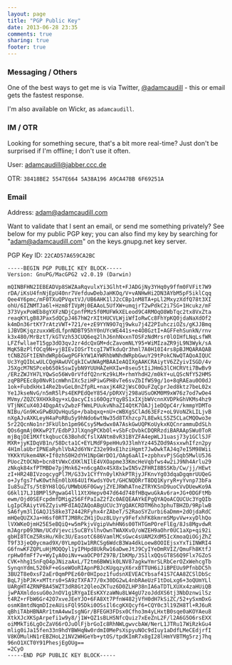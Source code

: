```yaml
---
layout: page
title: "PGP Public Key"
date: 2013-06-28 23:35
comments: true
sharing: true
footer: true
---
```


### Messaging / Others

One of the best ways to get me is via Twitter, [@adamcaudill](https://twitter.com/adamcaudill) - this or email gets the fastest response.

I'm also available on Wickr, as `adamcaudill`.


### IM / OTR

Looking for something secure, that's a bit more real-time? Just don't be surprised if I'm offline; I don't use it often.

User: adamcaudill@jabber.ccc.de 

OTR: `38418BE2 5547E664 5A38A196 A9CA47BB 6F69251A`

### Email

Address: [adam@adamcaudill.com](mailto:adam@adamcaudill.com)

Want to validate that I sent an email, or send me something privately? See below for my public PGP key; you can also find my key by searching for "adam@adamcaudill.com" on the keys.gnupg.net key server.

PGP Key ID: `22CAD57A659CA2BC`

    -----BEGIN PGP PUBLIC KEY BLOCK-----
    Version: GnuPG/MacGPG2 v2.0.19 (Darwin)
    
    mQINBFHN2IEBEADVp8SWZAaRqvulxYi3Glht+FJADGjNy3YHq0y9ffm0FVFit7W9
    rDA/iKsU4fnNjEpU40nr7VefduwDebJaHKOq/V+vANHwHi2DN3AYbM5pF5iklCqq
    Qee4Y6pmc/mF0TXuQPVqxtVJ/UB6AHK1lJ2cCBp1nM8TA+pLl2MxyzXdfQ78t3XI
    ohU/6IZNMTJa6l+Hzm8fIVpMj0EAAoL5UfXW+umqjrT2wPdkC2i7SG+1Hcukz/mF
    373VyxPoWEb8gYXFzNDjCpnfPMz5f0MUFWkXELeod9C4RMOqO8WbTqc2tx8VxZta
    reaqKYLgB8JPaxSdQCpJ467hW2rXItHUCVLWjiWfIoRwCc8FhYpKQ0jdaNaXdOf2
    k4mDn36rtKY7rAtzVWT+721/e+zE9YYN9O7qj9wku7j4Z2PIuhcziOZs/gKJJBmq
    iJBVDKjqzzuxxWEdLfpnNDBT95hY0nUYcWE441s+e4O8GztI+AGFFehSunkN/rnv
    k3x480/MrBztT/kGTVzh53CUQ6eq2lhJ6nhNxxnTOSFzNdMrsr0lOIHfLNqLsfWR
    LFZfwllaeT15gp3dO3qvJzr4dcQxGM+dcZavomNLY95+WiMIzaZR9jL9N3Wyk/sA
    MqK5BzPlfOCq9N+yjBIEvIOSrTtcgI7WTkduQr3hml7A0H10I4rs8pBJMQARAQAB
    tCNBZGFtIENhdWRpbGwgPGFkYW1AYWRhbWNhdWRpbGwuY29tPokCNwQTAQoAIQUC
    Uc3YgQIbLwULCQgHAwUVCgkICwUWAgMBAAIeAQIXgAAKCRAiytV6ZZyivISGD/4v
    J5XgcM7NSPceb650kSswIybN9YUUHAZeHXIw+8seu5tIiJHmG3lCHCRVti7BwBv9
    /ERzZWJYH7LYQwSo56Wv0rVfdfQ2nrKz9kLM+rhmYhdH2/m0kY+uLQScNfY52HMS
    zqPBPEEc8p0NvR1cmWhnIXc5ziHPiwGPH8vTe6svZbIfWS9g/1o+8qRAEau0O0dJ
    1ok+FubdkHx14Re2bvGeL0nZfpRL+naxjK4R2jWsC0OuFZqCprJed8ktz7beL02x
    Ye1JkseNvG/n5mR5lPs4EKPEdQeY854/pDRXVj298aUSuOKM0M9xW76z7od7wOe4
    MVmy/ZQZC9XHXk8qy+xLQacyCIsi60OgzYqyBS1xIXjbWVcnnXVDPkGhVKMs4hz9
    VTjNKCuX40J4DqpAtv2wbzFfWmLPUukvNhaZI4QtK7OAJj1eDQpC4r/kmmpYDMTo
    NIBu/Gn9KxGPwBUQvHquSp+/babqxq+nU+cWBXgSClAd63EFz+oL9VoNZkLILjvB
    nXgAJvAXKLeyH4aPoRBu5y9hNdo6wtNw35d8TXhzcp7L8EwkLS5Z5CLaCMQOwo3e
    5r22QcnNo1nr3FkUlbn1pm96Csy5Mwdwx0A7AskGwUQPKoUykxKQCnrammuDdSLh
    QOs6gmAj0KKwP2T/EdbPJJlXqngPCKbOl+vSbFcDvbkCDQRRzdiBARAApSWu0ToR
    mjBqjDE1MXftkqbucC63BohdCfslXANtm8vR31BYZFA4epWLJ1uasj73y1GClSJF
    MXR+jyKIDqVB1n/58Dcta1C+EYLMdF9peHHu9J3lmhYz445ZOd9AsxxwhIfzn2py
    4H1mlaUbrIPNEaRyhlVbA2d6YNrZ32e99xE1hziHgmt7JwOwkTAJ4q7eI5M98Wii
    YKKkYUkem4NK+If0zhS0H2dYH1NpGWrDO1/OAg6aAlI+zpbhxvPjSGqb5MwlU5J6
    PUocZtOCNb+bcn8tVWxCdXKlNIlE4VXOapme33KmcHeVqbfws4w2iJ9Nh4Arlu29
    zNkqk84xfPTMBDe7pjMnk62+n6cgAOx4SX8x1wIN5vZFHRI8BSSKb/Cw/jj/HEwt
    zI+HR24BIVzogcygPl7M/G33v1CYfYn0ylKhkPTRjyJFKnvYg03dqaDgqmrUUQeG
    o+Jyfgs7fwK0wthEn0lbX64U1fKwdsYOvt/GHCNQORrT8DQ1KyryR+yYvnp73bFa
    Iu85uZTs/5tBYH8lQG/UMWbU6F0GwyjZYEJRWhATneZTRYKSnD9uoCVvDUewKo9A
    G6kl17LJ1BMPl5PgwaG4ll1XtXHepv047d64d748fHBqwuGkAv6ra+JG+0DGFtMb
    ewm/Ojd0SEFcpdmfDMig256FfPaIaZ2fZc0AEQEAAYkEPgQYAQoACQUCUc3YgQIb
    LgIpCRAiytV6ZZyivMFdIAQZAQoABgUCUc3YgQAKCRDTM6ho3phuTBHZD/9RplwB
    SA6fym3lIGAQJ158ke3T2442RFyhx4rZAbeT/S2RaoSYZurbi6aDmm+2dOjdaRdC
    mHQeQUZXJa+H6sf0RTTJM8RcZH1jDuz8LUyry9FefxhFK8kmrmSMpvVw+xyDlhQo
    lVXWKeOjmH25E5eBQiQ+w5mPkjvVgipVwhHN6s00THTGmPOreFlEg/8Js8MgvdwR
    mJAgrp093Nm/UCdVjevci5uCBYslhvOwnTWAXKvO/oWZEH9aOhr0UC1aXp+qi92i
    gbHI8TCmZ5RsHu/K0c3U/EasotC686VamlMCsGwc4sUAM2XdM5IcXmoaQiOGjZhZ
    T9f33jeQ0ycmad9X/0YLmpO1w1RRCSg6WdcB3Wa4dkLoew8OOIEjsxYxTiINWRI4
    G6fnwKFZQPLuHjMOQQyl1yIPHpd8UkRw16aDweJtJ9CyIYeDmRVIZ/QmuFh8KtfJ
    rpHw0fmFf7v+WyIyA0oiNv+waOCP0fZ97B/IbKMp/3S1lxQQsGT8S6Q9Flx7GZoS
    CVK+hhg15nFqO4pJNizaAxL/T2tm6BWWik0LNV87agkwYmrSLRbCerOZxWehcgTb
    SynqnYdmL520kF+eGseWOoRIApnPBJcKUgqzyX6rxBTTUH6iJiBPEUu9PfnbDC5h
    3BU2T8e0xsF2aEr0qmPPEz60r0HIpoz1fudsnXEVEACYbsaf41S7CAA8ZCSlDbSc
    BqL7jbPJK+xMTtrs0+SA9zTXFA77/0x30DG2wL4nbRAeUzF1tDoLxg6+3oQUmYLl
    UARgHT4ZRNPBA45WZT3dR8Gt2QleoZKTuz6D0ZLHP38nIA6aTDTLXUXx4zaHUiQB
    jwPAXmldosuG0oJnOV1g1RYgaIEsKXYzaWNu8LW4gU7zoJddXS6tj3NbDznwilSz
    t4RZ+rFbW6Gr42O7xveJEeYJO+6FA8Xt7PfnW482jVfH0dH7kSiZC/52+ySxmDxG
    osmK8mtdNqmDIzeAUisFQl95Dki0OSsIl6cgKXQcyf6+CQY0c3l19ZH8Tl+RJ6uR
    qBhiTAbHBNARr1tmA4wwIsgNGr/BFEGH3FDsx0Cfho3m4yLHxtB0sqe0aKOYAeu8
    XtkXJcXKSpArpefi1w9y8/j1W+QZ1sBLHSNfcQuiz7xEeZnL2F/l2A6G5O6rsEXX
    oiMMkTi6LgOcZaV66rOJuOlFjbrGoIc8RhNWLgwvcbAW/NerL1JTRu17WiRzkGu4
    mlig0iJa15fen33n9hdYBWHqNw0rdmI0MePsXspyuNOc9dIuy1aDdfLMeCEdjrfI
    V8KOMulHN1rEBZHoL21NV2WHGeYb+ytOS/tpdKImR7x8gI28lHmYVBTMg5rzj7hq
    96nO1XCT0Y91PhesjEgOUg==
    =2CyO
    -----END PGP PUBLIC KEY BLOCK-----
